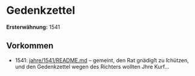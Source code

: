 # Gedenkzettel

**Ersterwähnung:** 1541

## Vorkommen
- 1541: [jahre/1541/README.md](../jahre/1541/README.md) – gemeint, den Rat gnädigſt zu
ſchützen, und den Gedenkzettel wegen des Richters wollten
Jhre Kurf...
